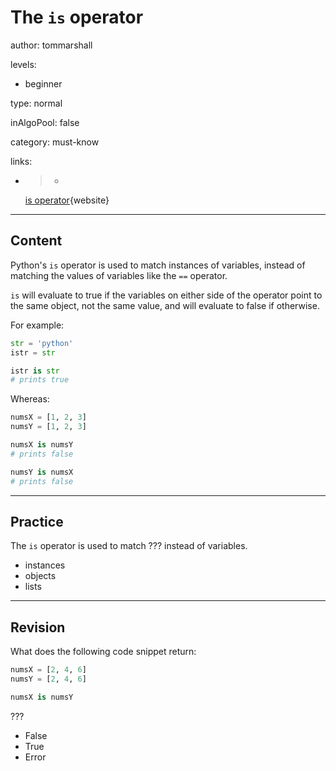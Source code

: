 # The `is` operator
author: tommarshall

levels:

  - beginner

type: normal

inAlgoPool: false

category: must-know

links:

  - >-
    [is
    operator](http://stackoverflow.com/questions/13650293/understanding-pythons-is-operator){website}

---
## Content

Python's `is` operator is used to match instances of variables, instead of matching the values of variables like the `==` operator.

`is` will evaluate to true if the variables on either side of the operator point to the same object, not the same value, and will evaluate to false if otherwise.

For example:

```python
str = 'python'
istr = str

istr is str
# prints true
```
Whereas:

```python
numsX = [1, 2, 3]
numsY = [1, 2, 3]

numsX is numsY
# prints false

numsY is numsX
# prints false
```

---
## Practice

The `is` operator is used to match ??? instead of variables.

* instances
* objects
* lists

---
## Revision

What does the following code snippet return:

```python
numsX = [2, 4, 6]
numsY = [2, 4, 6]

numsX is numsY
```
???
* False
* True
* Error
